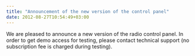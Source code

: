 ```yaml
---
title: "Announcement of the new version of the control panel"
date: 2012-08-27T10:54:49+03:00
---
```


We are pleased to announce a new version of the radio control panel. In order to get demo access for testing, please contact technical support (no subscription fee is charged during testing).
